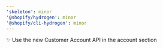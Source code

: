 ```yaml
---
'skeleton': minor
'@shopify/hydrogen': minor
'@shopify/cli-hydrogen': minor
---
```


✨ Use the new Customer Account API in the account section
